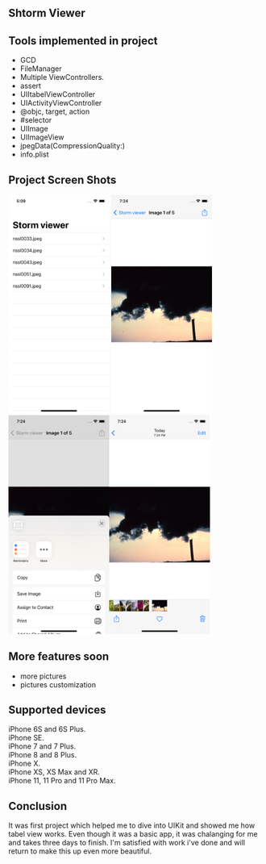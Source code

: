 ## Shtorm Viewer

## Tools implemented in project
- GCD
- FileManager
- Multiple ViewControllers.
- assert
- UIItabelViewController
- UIActivityViewController
- @objc, target, action
- #selector
- UIImage
- UIImageView
- jpegData(CompressionQuality:)
- info.plist
 
 ## Project Screen Shots
 <img src="Screen1.png" width="200"> <img src="Screen3.png" width="200">
 <img src="Screen4.png" width="200"><img src="Screen5.png" width="200">

## More features soon
- more pictures 
- pictures customization
  
## Supported devices
iPhone 6S and 6S Plus.  
iPhone SE.  
iPhone 7 and 7 Plus.  
iPhone 8 and 8 Plus.  
iPhone X.  
iPhone XS, XS Max and XR.  
iPhone 11, 11 Pro and 11 Pro Max.  

## Conclusion 
It was first project which helped me to dive into UIKit and showed me how tabel view works. 
Even though it was a basic app, it was chalanging for me and takes three days to finish. 
I'm satisfied with work i've done and will return to make this up even more beautiful.


